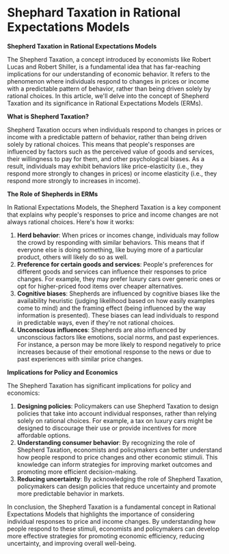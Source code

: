 # Shephard Taxation in Rational Expectations Models

**Shepherd Taxation in Rational Expectations Models**

The Shepherd Taxation, a concept introduced by economists like Robert Lucas and Robert Shiller, is a fundamental idea that has far-reaching implications for our understanding of economic behavior. It refers to the phenomenon where individuals respond to changes in prices or income with a predictable pattern of behavior, rather than being driven solely by rational choices. In this article, we'll delve into the concept of Shepherd Taxation and its significance in Rational Expectations Models (ERMs).

**What is Shepherd Taxation?**

Shepherd Taxation occurs when individuals respond to changes in prices or income with a predictable pattern of behavior, rather than being driven solely by rational choices. This means that people's responses are influenced by factors such as the perceived value of goods and services, their willingness to pay for them, and other psychological biases. As a result, individuals may exhibit behaviors like price-elasticity (i.e., they respond more strongly to changes in prices) or income elasticity (i.e., they respond more strongly to increases in income).

**The Role of Shepherds in ERMs**

In Rational Expectations Models, the Shepherd Taxation is a key component that explains why people's responses to price and income changes are not always rational choices. Here's how it works:

1. **Herd behavior**: When prices or incomes change, individuals may follow the crowd by responding with similar behaviors. This means that if everyone else is doing something, like buying more of a particular product, others will likely do so as well.
2. **Preference for certain goods and services**: People's preferences for different goods and services can influence their responses to price changes. For example, they may prefer luxury cars over generic ones or opt for higher-priced food items over cheaper alternatives.
3. **Cognitive biases**: Shepherds are influenced by cognitive biases like the availability heuristic (judging likelihood based on how easily examples come to mind) and the framing effect (being influenced by the way information is presented). These biases can lead individuals to respond in predictable ways, even if they're not rational choices.
4. **Unconscious influences**: Shepherds are also influenced by unconscious factors like emotions, social norms, and past experiences. For instance, a person may be more likely to respond negatively to price increases because of their emotional response to the news or due to past experiences with similar price changes.

**Implications for Policy and Economics**

The Shepherd Taxation has significant implications for policy and economics:

1. **Designing policies**: Policymakers can use Shepherd Taxation to design policies that take into account individual responses, rather than relying solely on rational choices. For example, a tax on luxury cars might be designed to discourage their use or provide incentives for more affordable options.
2. **Understanding consumer behavior**: By recognizing the role of Shepherd Taxation, economists and policymakers can better understand how people respond to price changes and other economic stimuli. This knowledge can inform strategies for improving market outcomes and promoting more efficient decision-making.
3. **Reducing uncertainty**: By acknowledging the role of Shepherd Taxation, policymakers can design policies that reduce uncertainty and promote more predictable behavior in markets.

In conclusion, the Shepherd Taxation is a fundamental concept in Rational Expectations Models that highlights the importance of considering individual responses to price and income changes. By understanding how people respond to these stimuli, economists and policymakers can develop more effective strategies for promoting economic efficiency, reducing uncertainty, and improving overall well-being.

